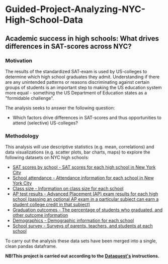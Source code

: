 # Guided-Project-Analyzing-NYC-High-School-Data
## Academic success in high schools: What drives differences in SAT-scores across NYC?
### Motivation 
The results of the standardized SAT-exam is used by US-colleges to determine which high school graduates they admit. 
Understanding if there are any unintended patterns or reasons discriminating against certain groups of students is an important step to making the US education system more equal - something the US Department of Education states as a "formidable challenge".

The analysis seeks to answer the following question:
- Which factors drive differences in SAT-scores and thus opportunities to attend (selective) US-colleges?

### Methodology

This analysis will use descriptive statistics (e.g. mean, correlations) and data visualizations (e.g. scatter plots, bar charts, maps) to explore the following datasets on NYC high schools:

- <a href='https://data.cityofnewyork.us/Education/2012-SAT-Results/f9bf-2cp4'>SAT scores by school - SAT scores for each high school in New York City</a>
- <a href='https://data.cityofnewyork.us/Education/2010-2011-School-Attendance-and-Enrollment-Statist/7z8d-msnt'>School attendance - Attendance information for each school in New York City</a>
- <a href='https://data.cityofnewyork.us/Education/2010-2011-Class-Size-School-level-detail/urz7-pzb3'>Class size - Information on class size for each school</a>
- <a href='https://data.cityofnewyork.us/Education/2010-AP-College-Board-School-Level-Results/itfs-ms3e'>AP test results - Advanced Placement (AP) exam results for each high school (passing an optional AP exam in a particular subject can earn a student college credit in that subject)</a>
- <a href='https://data.cityofnewyork.us/Education/2005-2010-Graduation-Outcomes-School-Level/vh2h-md7a'>Graduation outcomes - The percentage of students who graduated, and other outcome information</a>
- <a href='https://data.cityofnewyork.us/Education/2006-2012-School-Demographics-and-Accountability-S/ihfw-zy9j'>Demographics - Demographic information for each school</a>
- <a href='https://data.cityofnewyork.us/Education/2011-NYC-School-Survey/mnz3-dyi8'>School survey - Surveys of parents, teachers, and students at each school</a>

To carry out the analysis these data sets have been merged into a single, clean pandas dataframe.

__NB!This project is carried out according to the <a href='https://www.dataquest.io'>Dataquest's</a> instructions.__


